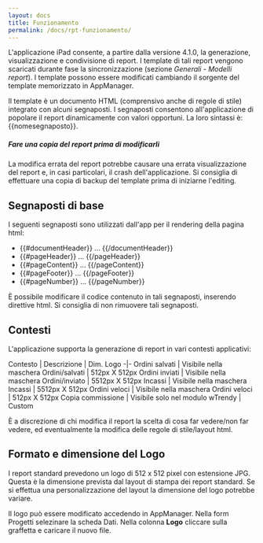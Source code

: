 ```yaml
---
layout: docs
title: Funzionamento
permalink: /docs/rpt-funzionamento/
---
```


L'applicazione iPad consente, a partire dalla versione 4.1.0, la generazione, visualizzazione e condivisione di report. I template di tali report vengono scaricati durante fase la sincronizzazione (sezione _Generali_ - _Modelli report_).
I template possono essere modificati cambiando il sorgente del template memorizzato in AppManager.

Il template è un documento HTML (comprensivo anche di regole di stile) integrato con alcuni segnaposti. I segnaposti consentono all'applicazione di popolare il report dinamicamente con valori opportuni. La loro sintassi è: {{nomesegnaposto}}.

<div class="note warning">
  <h5>Fare una copia del report prima di modificarli</h5>
  <p>
  La modifica errata del report potrebbe causare una errata visualizzazione del report e, in casi particolari,
  il crash dell'applicazione.
  Si consiglia di effettuare una copia di backup del template prima di iniziarne l'editing.
  </p>
</div>

## Segnaposti di base

I seguenti segnaposti sono utilizzati dall'app per il rendering della pagina html:

* \{\{#documentHeader\}\} ...  \{\{/documentHeader\}\}
* \{\{#pageHeader\}\}     ...  \{\{/pageHeader\}\}
* \{\{#pageContent\}\}    ...  \{\{/pageContent\}\}
* \{\{#pageFooter\}\}     ...  \{\{/pageFooter\}\}
* \{\{#pageNumber\}\}     ...  \{\{/pageNumber\}\}


È possibile modificare il codice contenuto in tali segnaposti, inserendo direttive html.
Si consiglia di non rimuovere tali segnaposti.

## Contesti
L'applicazione supporta la generazione di report in vari contesti applicativi:

Contesto | Descrizione | Dim. Logo
-|-
Ordini salvati | Visibile nella maschera Ordini/salvati | 512px X 512px
Ordini inviati | Visibile nella maschera Ordini/inviato | 5512px X 512px
Incassi        | Visibile nella maschera Incassi | 5512px X 512px
Ordini veloci  | Visibile nella maschera Ordini veloci | 512px X 512px
Copia commissione | Visibile solo nel modulo wTrendy | Custom

È a discrezione di chi modifica il report la scelta di cosa far vedere/non far vedere, ed eventualmente la modifica delle regole di stile/layout html.

## Formato e dimensione del Logo
I report standard prevedono un logo di 512 x 512 pixel con estensione JPG.
Questa è la dimensione prevista dal layout di stampa dei report standard.
Se si effettua una personalizzazione del layout la dimensione del logo potrebbe variare.

Il logo può essere modificato accedendo in AppManager. Nella form Progetti selezinare la scheda Dati. Nella colonna **Logo** cliccare sulla graffetta e caricare il nuovo file.
